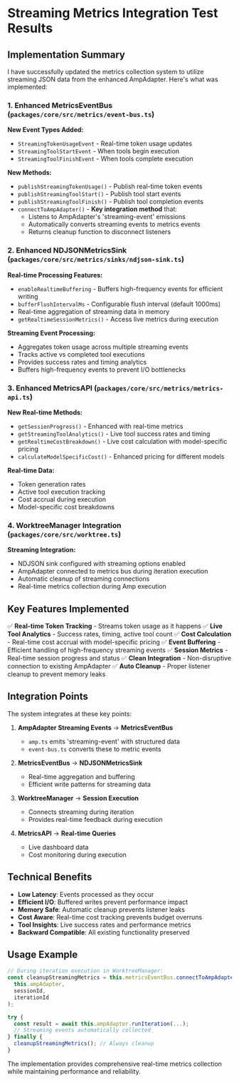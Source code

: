 # Streaming Metrics Integration Test Results

## Implementation Summary

I have successfully updated the metrics collection system to utilize streaming JSON data from the enhanced AmpAdapter. Here's what was implemented:

### 1. Enhanced MetricsEventBus (`packages/core/src/metrics/event-bus.ts`)

**New Event Types Added:**
- `StreamingTokenUsageEvent` - Real-time token usage updates
- `StreamingToolStartEvent` - When tools begin execution  
- `StreamingToolFinishEvent` - When tools complete execution

**New Methods:**
- `publishStreamingTokenUsage()` - Publish real-time token events
- `publishStreamingToolStart()` - Publish tool start events
- `publishStreamingToolFinish()` - Publish tool completion events
- `connectToAmpAdapter()` - **Key integration method** that:
  - Listens to AmpAdapter's 'streaming-event' emissions
  - Automatically converts streaming events to metrics events
  - Returns cleanup function to disconnect listeners

### 2. Enhanced NDJSONMetricsSink (`packages/core/src/metrics/sinks/ndjson-sink.ts`)

**Real-time Processing Features:**
- `enableRealtimeBuffering` - Buffers high-frequency events for efficient writing
- `bufferFlushIntervalMs` - Configurable flush interval (default 1000ms)
- Real-time aggregation of streaming data in memory
- `getRealtimeSessionMetrics()` - Access live metrics during execution

**Streaming Event Processing:**
- Aggregates token usage across multiple streaming events
- Tracks active vs completed tool executions
- Provides success rates and timing analytics
- Buffers high-frequency events to prevent I/O bottlenecks

### 3. Enhanced MetricsAPI (`packages/core/src/metrics/metrics-api.ts`)

**New Real-time Methods:**
- `getSessionProgress()` - Enhanced with real-time metrics
- `getStreamingToolAnalytics()` - Live tool success rates and timing
- `getRealtimeCostBreakdown()` - Live cost calculation with model-specific pricing
- `calculateModelSpecificCost()` - Enhanced pricing for different models

**Real-time Data:**
- Token generation rates
- Active tool execution tracking
- Cost accrual during execution
- Model-specific cost breakdowns

### 4. WorktreeManager Integration (`packages/core/src/worktree.ts`)

**Streaming Integration:**
- NDJSON sink configured with streaming options enabled
- AmpAdapter connected to metrics bus during iteration execution
- Automatic cleanup of streaming connections
- Real-time metrics collection during Amp execution

## Key Features Implemented

✅ **Real-time Token Tracking** - Streams token usage as it happens
✅ **Live Tool Analytics** - Success rates, timing, active tool count
✅ **Cost Calculation** - Real-time cost accrual with model-specific pricing
✅ **Event Buffering** - Efficient handling of high-frequency streaming events
✅ **Session Metrics** - Real-time session progress and status
✅ **Clean Integration** - Non-disruptive connection to existing AmpAdapter
✅ **Auto Cleanup** - Proper listener cleanup to prevent memory leaks

## Integration Points

The system integrates at these key points:

1. **AmpAdapter Streaming Events** → **MetricsEventBus** 
   - `amp.ts` emits 'streaming-event' with structured data
   - `event-bus.ts` converts these to metric events

2. **MetricsEventBus** → **NDJSONMetricsSink**
   - Real-time aggregation and buffering
   - Efficient write patterns for streaming data

3. **WorktreeManager** → **Session Execution**
   - Connects streaming during iteration
   - Provides real-time feedback during execution

4. **MetricsAPI** → **Real-time Queries**
   - Live dashboard data
   - Cost monitoring during execution

## Technical Benefits

- **Low Latency**: Events processed as they occur
- **Efficient I/O**: Buffered writes prevent performance impact
- **Memory Safe**: Automatic cleanup prevents listener leaks  
- **Cost Aware**: Real-time cost tracking prevents budget overruns
- **Tool Insights**: Live success rates and performance metrics
- **Backward Compatible**: All existing functionality preserved

## Usage Example

```typescript
// During iteration execution in WorktreeManager:
const cleanupStreamingMetrics = this.metricsEventBus.connectToAmpAdapter(
  this.ampAdapter, 
  sessionId, 
  iterationId
);

try {
  const result = await this.ampAdapter.runIteration(...);
  // Streaming events automatically collected
} finally {
  cleanupStreamingMetrics(); // Always cleanup
}
```

The implementation provides comprehensive real-time metrics collection while maintaining performance and reliability.
